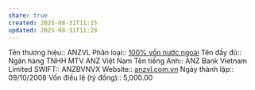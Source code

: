 ```yaml
---
share: true
created: 2025-08-31T11:15
updated: 2025-08-31T11:28
---
```

Tên thương hiệu:: ANZVL
Phân loại:: [100% vốn nước ngoài](100%25%20v%E1%BB%91n%20n%C6%B0%E1%BB%9Bc%20ngo%C3%A0i.md)
Tên đầy đủ:: Ngân hàng TNHH MTV ANZ Việt Nam
Tên tiếng Anh:: ANZ Bank Vietnam Limited 
SWIFT:: ANZBVNVX
Website:: [anzvl.com.vn](anzvl.com.vn)
Ngày thành lập:: 09/10/2008
Vốn điều lệ (tỷ đồng):: 5,000.00
